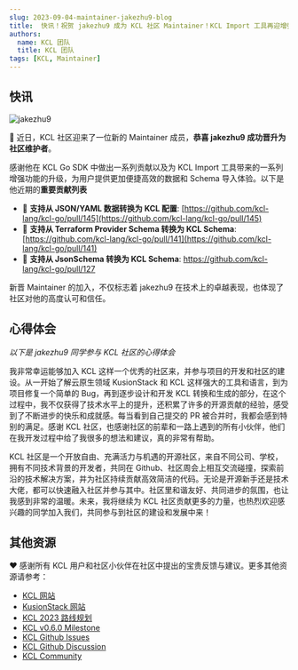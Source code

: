```yaml
---
slug: 2023-09-04-maintainer-jakezhu9-blog
title:  快讯！祝贺 jakezhu9 成为 KCL 社区 Maintainer！KCL Import 工具再迎增强功能！
authors:
  name: KCL 团队
  title: KCL 团队
tags: [KCL, Maintainer]
---
```


## 快讯

![jakezhu9](/img/blog/2023-09-04-maintainer-jakezhu9-blog/jakezhu9.png)

🎉 近日，KCL 社区迎来了一位新的 Maintainer 成员，**恭喜 jakezhu9 成功晋升为社区维护者**。

感谢他在 KCL Go SDK 中做出一系列贡献以及为 KCL Import 工具带来的一系列增强功能的升级，为用户提供更加便捷高效的数据和 Schema 导入体验。以下是他近期的**重要贡献列表**

+ 🔧 **支持从 JSON/YAML 数据转换为 KCL 配置**: [https://github.com/kcl-lang/kcl-go/pull/145](https://github.com/kcl-lang/kcl-go/pull/145)
+ 🔧 **支持从 Terraform Provider Schema 转换为 KCL Schema**: [https://github.com/kcl-lang/kcl-go/pull/141](https://github.com/kcl-lang/kcl-go/pull/141)
+ 🔧 **支持从 JsonSchema 转换为 KCL Schema**: https://github.com/kcl-lang/kcl-go/pull/127

新晋 Maintainer 的加入，不仅标志着 jakezhu9 在技术上的卓越表现，也体现了社区对他的高度认可和信任。

## 心得体会

*以下是 jakezhu9 同学参与 KCL 社区的心得体会*

我非常幸运能够加入 KCL 这样一个优秀的社区来，并参与项目的开发和社区的建设。从一开始了解云原生领域 KusionStack 和 KCL 这样强大的工具和语言，到为项目修复一个简单的 Bug，再到逐步设计和开发 KCL 转换和生成的部分，在这个过程中，我不仅获得了技术水平上的提升，还积累了许多的开源贡献的经验，感受到了不断进步的快乐和成就感。每当看到自己提交的 PR 被合并时，我都会感到特别的满足。感谢 KCL 社区，也感谢社区的前辈和一路上遇到的所有小伙伴，他们在我开发过程中给了我很多的想法和建议，真的非常有帮助。

KCL 社区是一个开放自由、充满活力与机遇的开源社区，来自不同公司、学校，拥有不同技术背景的开发者，共同在 Github、社区周会上相互交流碰撞，探索前沿的技术解决方案，并为社区持续贡献高效简洁的代码。无论是开源新手还是技术大佬，都可以快速融入社区并参与其中。社区里和谐友好、共同进步的氛围，也让我感到非常的温暖。未来，我将继续为 KCL 社区贡献更多的力量，也热烈欢迎感兴趣的同学加入我们，共同参与到社区的建设和发展中来！

## 其他资源

❤️ 感谢所有 KCL 用户和社区小伙伴在社区中提出的宝贵反馈与建议。更多其他资源请参考：

+ [KCL 网站](https://kcl-lang.io/)
+ [KusionStack 网站](https://kusionstack.io/)
+ [KCL 2023 路线规划](https://kcl-lang.io/docs/community/release-policy/roadmap)
+ [KCL v0.6.0 Milestone](https://github.com/kcl-lang/kcl/milestone/6)
+ [KCL Github Issues](https://github.com/kcl-lang/kcl/issues)
+ [KCL Github Discussion](https://github.com/orgs/kcl-lang/discussions)
+ [KCL Community](https://github.com/kcl-lang/community)
